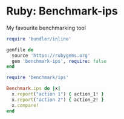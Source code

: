 # Ruby: Benchmark-ips

My favourite benchmarking tool

```ruby
require 'bundler/inline'

gemfile do
  source 'https://rubygems.org'
  gem 'benchmark-ips', require: false
end

require 'benchmark/ips'

Benchmark.ips do |x|
  x.report("action 1") { action_1! }
  x.report("action 2") { action_2! }
  x.compare!
end
```
